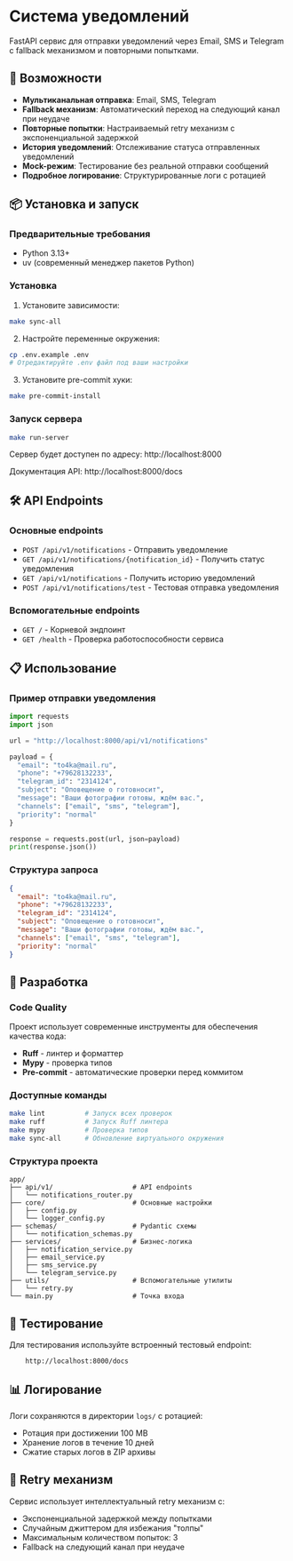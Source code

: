 # Система уведомлений

FastAPI сервис для отправки уведомлений через Email, SMS и Telegram с fallback механизмом и повторными попытками.

## 🚀 Возможности

- **Мультиканальная отправка**: Email, SMS, Telegram
- **Fallback механизм**: Автоматический переход на следующий канал при неудаче
- **Повторные попытки**: Настраиваемый retry механизм с экспоненциальной задержкой
- **История уведомлений**: Отслеживание статуса отправленных уведомлений
- **Mock-режим**: Тестирование без реальной отправки сообщений
- **Подробное логирование**: Структурированные логи с ротацией

## 📦 Установка и запуск

### Предварительные требования

- Python 3.13+
- uv (современный менеджер пакетов Python)

### Установка

1. Установите зависимости:
```bash
make sync-all
```

2. Настройте переменные окружения:
```bash
cp .env.example .env
# Отредактируйте .env файл под ваши настройки
```

3. Установите pre-commit хуки:
```bash
make pre-commit-install
```

### Запуск сервера

```bash
make run-server
```

Сервер будет доступен по адресу: http://localhost:8000

Документация API: http://localhost:8000/docs

## 🛠 API Endpoints

### Основные endpoints

- `POST /api/v1/notifications` - Отправить уведомление
- `GET /api/v1/notifications/{notification_id}` - Получить статус уведомления
- `GET /api/v1/notifications` - Получить историю уведомлений
- `POST /api/v1/notifications/test` - Тестовая отправка уведомления

### Вспомогательные endpoints

- `GET /` - Корневой эндпоинт
- `GET /health` - Проверка работоспособности сервиса


## 📋 Использование

### Пример отправки уведомления

```python
import requests
import json

url = "http://localhost:8000/api/v1/notifications"

payload = {
  "email": "to4ka@mail.ru",
  "phone": "+79628132233", 
  "telegram_id": "2314124",
  "subject": "Оповещение о готовносит",
  "message": "Ваши фотографии готовы, ждём вас.",
  "channels": ["email", "sms", "telegram"],
  "priority": "normal"
}

response = requests.post(url, json=payload)
print(response.json())
```

### Структура запроса

```json
{
  "email": "to4ka@mail.ru",
  "phone": "+79628132233", 
  "telegram_id": "2314124",
  "subject": "Оповещение о готовносит",
  "message": "Ваши фотографии готовы, ждём вас.",
  "channels": ["email", "sms", "telegram"],
  "priority": "normal"
}
```

## 🔧 Разработка

### Code Quality

Проект использует современные инструменты для обеспечения качества кода:

- **Ruff** - линтер и форматтер
- **Mypy** - проверка типов
- **Pre-commit** - автоматические проверки перед коммитом

### Доступные команды

```bash
make lint          # Запуск всех проверок
make ruff          # Запуск Ruff линтера
make mypy          # Проверка типов
make sync-all      # Обновление виртуального окружения
```

### Структура проекта

```
app/
├── api/v1/                    # API endpoints
│   └── notifications_router.py
├── core/                      # Основные настройки
│   ├── config.py
│   └── logger_config.py
├── schemas/                   # Pydantic схемы
│   └── notification_schemas.py
├── services/                  # Бизнес-логика
│   ├── notification_service.py
│   ├── email_service.py
│   ├── sms_service.py
│   └── telegram_service.py
├── utils/                     # Вспомогательные утилиты
│   └── retry.py
└── main.py                    # Точка входа
```

## 🧪 Тестирование

Для тестирования используйте встроенный тестовый endpoint:

```bash
    http://localhost:8000/docs
```

## 📊 Логирование

Логи сохраняются в директории `logs/` с ротацией:

- Ротация при достижении 100 MB
- Хранение логов в течение 10 дней
- Сжатие старых логов в ZIP архивы

## 🔄 Retry механизм

Сервис использует интеллектуальный retry механизм с:

- Экспоненциальной задержкой между попытками
- Случайным джиттером для избежания "толпы"
- Максимальным количеством попыток: 3
- Fallback на следующий канал при неудаче
